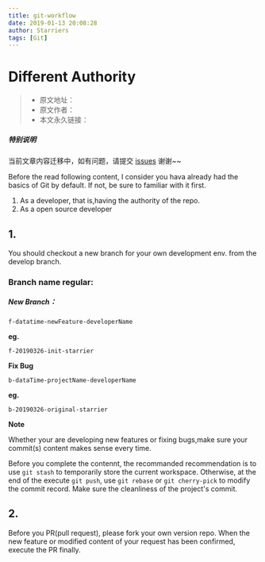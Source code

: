 ```yaml
---
title: git-workflow
date: 2019-01-13 20:08:28
author: Starriers
tags: [Git]
---
```


# Different Authority

> * 原文地址：[]()
> * 原文作者：[]()
> * 本文永久链接：[]()

##### **特别说明**

当前文章内容迁移中，如有问题，请提交 [issues](https://github.com/Starrier/starrier.github.io/issues) 谢谢~~

 
 Before the read following content, I consider you hava already had the basics of Git by default. If not, be sure to familiar with it first.

 1. As a developer, that is,having the authority of the repo.
 2. As a open source developer


## 1. 

You should checkout a new branch for your own development env. from the develop branch.

### Branch name regular:

##### New Branch：

`f-datatime-newFeature-developerName`

**eg.** 

`f-20190326-init-starrier`

**Fix Bug**

 `b-dataTime-projectName-developerName`

**eg.**

 `b-20190326-original-starrier`

 **Note**
 
 Whether your are developing new features or fixing bugs,make sure your commit(s) content makes sense every time.

 Before you complete the contennt, the recommanded recommendation is to use `git stash` to temporarily store the current workspace. Otherwise, at the end of the execute `git push`, use `git rebase` or `git cherry-pick` to modify the commit record. Make sure the cleanliness of the project's commit.

 ## 2.

 Before you PR(pull request), please fork your own version repo. When the new feature or modified content of your request has been confirmed, execute the PR finally.
